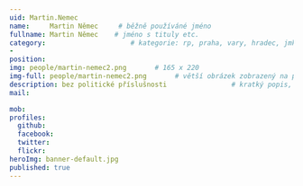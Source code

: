 ```yaml
---
uid: Martin.Nemec
name:     Martin Němec     # běžně používáné jméno
fullname: Martin Němec    # jméno s tituly etc.
category:                     # kategorie: rp, praha, vary, hradec, jmk, senat
- 
position:
img: people/martin-nemec2.png       # 165 x 220
img-full: people/martin-nemec2.png       # větší obrázek zobrazený na podrobném profilu
description: bez politické příslušnosti                # kratký popis, max 160 znaků
mail:

mob:   
profiles: 
  github: 
  facebook:      
  twitter:        
  flickr:       
heroImg: banner-default.jpg
published: true
---
```

